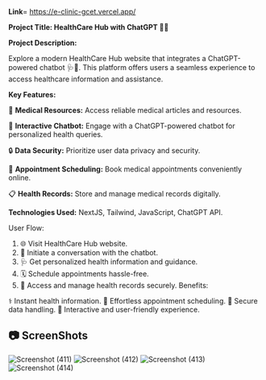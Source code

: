 **Link**= https://e-clinic-gcet.vercel.app/

**Project Title: HealthCare Hub with ChatGPT 🏥🤖**

**Project Description:**

Explore a modern HealthCare Hub website that integrates a ChatGPT-powered chatbot 🩺🤖. This platform offers users a seamless experience to access healthcare information and assistance.

**Key Features:**

🏥 **Medical Resources:** Access reliable medical articles and resources.

💬 **Interactive Chatbot:** Engage with a ChatGPT-powered chatbot for personalized health queries.

🔒 **Data Security:** Prioritize user data privacy and security.

📅 **Appointment Scheduling:** Book medical appointments conveniently online.

📋 **Health Records:** Store and manage medical records digitally.

**Technologies Used:**
NextJS, Tailwind, JavaScript, ChatGPT API.

User Flow:

1. 🌐 Visit HealthCare Hub website.
2. 🤖 Initiate a conversation with the chatbot.
3. 🩺 Get personalized health information and guidance.
4. 🗓️ Schedule appointments hassle-free.
5. 📄 Access and manage health records securely.
Benefits:

⚕️ Instant health information. 📅 Effortless appointment scheduling. 🔐 Secure data handling. 🤖 Interactive and user-friendly experience.

## 📷 ScreenShots 

![Screenshot (411)](https://github.com/tusharpraja/e-clinic/assets/100289919/01986d3b-4947-4abc-87a0-587f88aacdcd)
![Screenshot (412)](https://github.com/tusharpraja/e-clinic/assets/100289919/a325fd2b-0dc4-4470-bf4e-14a4b01676cc)
![Screenshot (413)](https://github.com/tusharpraja/e-clinic/assets/100289919/eb15bcfa-09af-4440-9f03-e7c7156f6d99)
![Screenshot (414)](https://github.com/tusharpraja/e-clinic/assets/100289919/7a2c0bb8-ade4-4452-8448-4830fab3f612)



